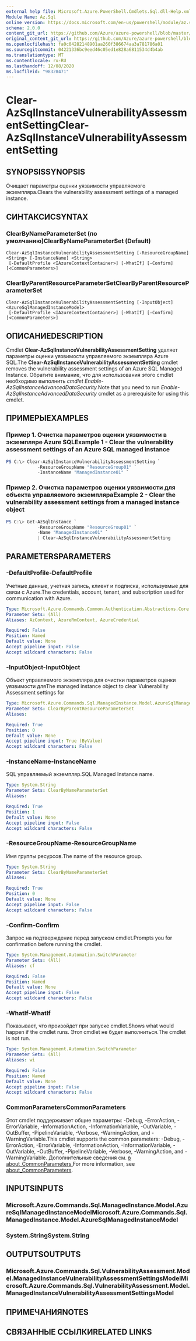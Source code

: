 ```yaml
---
external help file: Microsoft.Azure.PowerShell.Cmdlets.Sql.dll-Help.xml
Module Name: Az.Sql
online version: https://docs.microsoft.com/en-us/powershell/module/az.sql/clear-azsqlinstancevulnerabilityassessmentsetting
schema: 2.0.0
content_git_url: https://github.com/Azure/azure-powershell/blob/master/src/Sql/Sql/help/Clear-AzSqlInstanceVulnerabilityAssessmentSetting.md
original_content_git_url: https://github.com/Azure/azure-powershell/blob/master/src/Sql/Sql/help/Clear-AzSqlInstanceVulnerabilityAssessmentSetting.md
ms.openlocfilehash: fa0c04282148901aa260f386674aa3a781786a01
ms.sourcegitcommit: 04221336bc9eed46c05ed1e828a6811534d4b4ab
ms.translationtype: MT
ms.contentlocale: ru-RU
ms.lasthandoff: 12/08/2020
ms.locfileid: "98328471"
---
```

# <span data-ttu-id="2973e-101">Clear-AzSqlInstanceVulnerabilityAssessmentSetting</span><span class="sxs-lookup"><span data-stu-id="2973e-101">Clear-AzSqlInstanceVulnerabilityAssessmentSetting</span></span>

## <span data-ttu-id="2973e-102">SYNOPSIS</span><span class="sxs-lookup"><span data-stu-id="2973e-102">SYNOPSIS</span></span>
<span data-ttu-id="2973e-103">Очищает параметры оценки уязвимости управляемого экземпляра.</span><span class="sxs-lookup"><span data-stu-id="2973e-103">Clears the vulnerability assessment settings of a managed instance.</span></span>

## <span data-ttu-id="2973e-104">СИНТАКСИС</span><span class="sxs-lookup"><span data-stu-id="2973e-104">SYNTAX</span></span>

### <span data-ttu-id="2973e-105">ClearByNameParameterSet (по умолчанию)</span><span class="sxs-lookup"><span data-stu-id="2973e-105">ClearByNameParameterSet (Default)</span></span>
```
Clear-AzSqlInstanceVulnerabilityAssessmentSetting [-ResourceGroupName] <String> [-InstanceName] <String>
 [-DefaultProfile <IAzureContextContainer>] [-WhatIf] [-Confirm] [<CommonParameters>]
```

### <span data-ttu-id="2973e-106">ClearByParentResourceParameterSet</span><span class="sxs-lookup"><span data-stu-id="2973e-106">ClearByParentResourceParameterSet</span></span>
```
Clear-AzSqlInstanceVulnerabilityAssessmentSetting [-InputObject] <AzureSqlManagedInstanceModel>
 [-DefaultProfile <IAzureContextContainer>] [-WhatIf] [-Confirm] [<CommonParameters>]
```

## <span data-ttu-id="2973e-107">ОПИСАНИЕ</span><span class="sxs-lookup"><span data-stu-id="2973e-107">DESCRIPTION</span></span>
<span data-ttu-id="2973e-108">Cmdlet **Clear-AzSqlInstanceVulnerabilityAssessmentSetting** удаляет параметры оценки уязвимости управляемого экземпляра Azure SQL.</span><span class="sxs-lookup"><span data-stu-id="2973e-108">The **Clear-AzSqlInstanceVulnerabilityAssessmentSetting** cmdlet removes the vulnerability assessment settings of an Azure SQL Managed Instance.</span></span>
<span data-ttu-id="2973e-109">Обратите внимание, что для использования этого cmdlet необходимо выполнить *cmdlet Enable-AzSqlInstanceAdvancedDataSecurity.*</span><span class="sxs-lookup"><span data-stu-id="2973e-109">Note that you need to run *Enable-AzSqlInstanceAdvancedDataSecurity* cmdlet as a prerequisite for using this cmdlet.</span></span>

## <span data-ttu-id="2973e-110">ПРИМЕРЫ</span><span class="sxs-lookup"><span data-stu-id="2973e-110">EXAMPLES</span></span>

### <span data-ttu-id="2973e-111">Пример 1. Очистка параметров оценки уязвимости в экземпляре Azure SQL</span><span class="sxs-lookup"><span data-stu-id="2973e-111">Example 1 - Clear the vulnerability assessment settings of an Azure SQL managed instance</span></span>
```powershell
PS C:\> Clear-AzSqlInstanceVulnerabilityAssessmentSetting `
            -ResourceGroupName "ResourceGroup01" `
            -InstanceName "ManagedInstance01" `
```

### <span data-ttu-id="2973e-112">Пример 2. Очистка параметров оценки уязвимости для объекта управляемого экземпляра</span><span class="sxs-lookup"><span data-stu-id="2973e-112">Example 2 - Clear the vulnerability assessment settings from a managed instance object</span></span>
```powershell
PS C:\> Get-AzSqlInstance `
            -ResourceGroupName "ResourceGroup01" `
            -Name "ManagedInstance01" `
            | Clear-AzSqlInstanceVulnerabilityAssessmentSetting
```

## <span data-ttu-id="2973e-113">PARAMETERS</span><span class="sxs-lookup"><span data-stu-id="2973e-113">PARAMETERS</span></span>

### <span data-ttu-id="2973e-114">-DefaultProfile</span><span class="sxs-lookup"><span data-stu-id="2973e-114">-DefaultProfile</span></span>
<span data-ttu-id="2973e-115">Учетные данные, учетная запись, клиент и подписка, используемые для связи с Azure.</span><span class="sxs-lookup"><span data-stu-id="2973e-115">The credentials, account, tenant, and subscription used for communication with Azure.</span></span>

```yaml
Type: Microsoft.Azure.Commands.Common.Authentication.Abstractions.Core.IAzureContextContainer
Parameter Sets: (All)
Aliases: AzContext, AzureRmContext, AzureCredential

Required: False
Position: Named
Default value: None
Accept pipeline input: False
Accept wildcard characters: False
```

### <span data-ttu-id="2973e-116">-InputObject</span><span class="sxs-lookup"><span data-stu-id="2973e-116">-InputObject</span></span>
<span data-ttu-id="2973e-117">Объект управляемого экземпляра для очистки параметров оценки уязвимости для</span><span class="sxs-lookup"><span data-stu-id="2973e-117">The managed instance object to clear Vulnerability Assessment settings for</span></span>

```yaml
Type: Microsoft.Azure.Commands.Sql.ManagedInstance.Model.AzureSqlManagedInstanceModel
Parameter Sets: ClearByParentResourceParameterSet
Aliases:

Required: True
Position: 0
Default value: None
Accept pipeline input: True (ByValue)
Accept wildcard characters: False
```

### <span data-ttu-id="2973e-118">-InstanceName</span><span class="sxs-lookup"><span data-stu-id="2973e-118">-InstanceName</span></span>
<span data-ttu-id="2973e-119">SQL управляемый экземпляр.</span><span class="sxs-lookup"><span data-stu-id="2973e-119">SQL Managed Instance name.</span></span>

```yaml
Type: System.String
Parameter Sets: ClearByNameParameterSet
Aliases:

Required: True
Position: 1
Default value: None
Accept pipeline input: False
Accept wildcard characters: False
```

### <span data-ttu-id="2973e-120">-ResourceGroupName</span><span class="sxs-lookup"><span data-stu-id="2973e-120">-ResourceGroupName</span></span>
<span data-ttu-id="2973e-121">Имя группы ресурсов.</span><span class="sxs-lookup"><span data-stu-id="2973e-121">The name of the resource group.</span></span>

```yaml
Type: System.String
Parameter Sets: ClearByNameParameterSet
Aliases:

Required: True
Position: 0
Default value: None
Accept pipeline input: False
Accept wildcard characters: False
```

### <span data-ttu-id="2973e-122">-Confirm</span><span class="sxs-lookup"><span data-stu-id="2973e-122">-Confirm</span></span>
<span data-ttu-id="2973e-123">Запрос на подтверждение перед запуском cmdlet.</span><span class="sxs-lookup"><span data-stu-id="2973e-123">Prompts you for confirmation before running the cmdlet.</span></span>

```yaml
Type: System.Management.Automation.SwitchParameter
Parameter Sets: (All)
Aliases: cf

Required: False
Position: Named
Default value: None
Accept pipeline input: False
Accept wildcard characters: False
```

### <span data-ttu-id="2973e-124">-WhatIf</span><span class="sxs-lookup"><span data-stu-id="2973e-124">-WhatIf</span></span>
<span data-ttu-id="2973e-125">Показывает, что произойдет при запуске cmdlet.</span><span class="sxs-lookup"><span data-stu-id="2973e-125">Shows what would happen if the cmdlet runs.</span></span>
<span data-ttu-id="2973e-126">Этот cmdlet не будет выполниться.</span><span class="sxs-lookup"><span data-stu-id="2973e-126">The cmdlet is not run.</span></span>

```yaml
Type: System.Management.Automation.SwitchParameter
Parameter Sets: (All)
Aliases: wi

Required: False
Position: Named
Default value: None
Accept pipeline input: False
Accept wildcard characters: False
```

### <span data-ttu-id="2973e-127">CommonParameters</span><span class="sxs-lookup"><span data-stu-id="2973e-127">CommonParameters</span></span>
<span data-ttu-id="2973e-128">Этот cmdlet поддерживает общие параметры: -Debug, -ErrorAction, -ErrorVariable, -InformationAction, -InformationVariable, -OutVariable, -OutBuffer, -PipelineVariable, -Verbose, -WarningAction, and -WarningVariable.</span><span class="sxs-lookup"><span data-stu-id="2973e-128">This cmdlet supports the common parameters: -Debug, -ErrorAction, -ErrorVariable, -InformationAction, -InformationVariable, -OutVariable, -OutBuffer, -PipelineVariable, -Verbose, -WarningAction, and -WarningVariable.</span></span> <span data-ttu-id="2973e-129">Дополнительные сведения см. [в about_CommonParameters.](http://go.microsoft.com/fwlink/?LinkID=113216)</span><span class="sxs-lookup"><span data-stu-id="2973e-129">For more information, see [about_CommonParameters](http://go.microsoft.com/fwlink/?LinkID=113216).</span></span>

## <span data-ttu-id="2973e-130">INPUTS</span><span class="sxs-lookup"><span data-stu-id="2973e-130">INPUTS</span></span>

### <span data-ttu-id="2973e-131">Microsoft.Azure.Commands.Sql.ManagedInstance.Model.AzureSqlManagedInstanceModel</span><span class="sxs-lookup"><span data-stu-id="2973e-131">Microsoft.Azure.Commands.Sql.ManagedInstance.Model.AzureSqlManagedInstanceModel</span></span>

### <span data-ttu-id="2973e-132">System.String</span><span class="sxs-lookup"><span data-stu-id="2973e-132">System.String</span></span>

## <span data-ttu-id="2973e-133">OUTPUTS</span><span class="sxs-lookup"><span data-stu-id="2973e-133">OUTPUTS</span></span>

### <span data-ttu-id="2973e-134">Microsoft.Azure.Commands.Sql.VulnerabilityAssessment.Model.ManagedInstanceVulnerabilityAssessmentSettingsModel</span><span class="sxs-lookup"><span data-stu-id="2973e-134">Microsoft.Azure.Commands.Sql.VulnerabilityAssessment.Model.ManagedInstanceVulnerabilityAssessmentSettingsModel</span></span>

## <span data-ttu-id="2973e-135">ПРИМЕЧАНИЯ</span><span class="sxs-lookup"><span data-stu-id="2973e-135">NOTES</span></span>

## <span data-ttu-id="2973e-136">СВЯЗАННЫЕ ССЫЛКИ</span><span class="sxs-lookup"><span data-stu-id="2973e-136">RELATED LINKS</span></span>
